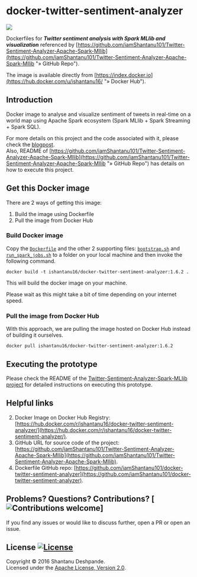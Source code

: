 # docker-twitter-sentiment-analyzer
[![](https://images.microbadger.com/badges/image/ishantanu16/docker-twitter-sentiment-analyzer:1.6.2.svg)](https://microbadger.com/images/ishantanu16/docker-twitter-sentiment-analyzer:1.6.2 "Get your own image badge on microbadger.com") 

Dockerfiles for ***Twitter sentiment analysis with Spark MLlib and visualization*** referenced by [https://github.com/iamShantanu101/Twitter-Sentiment-Analyzer-Apache-Spark-Mllib](https://github.com/iamShantanu101/Twitter-Sentiment-Analyzer-Apache-Spark-Mllib "» GitHub Repo").

The image is available directly from [https://index.docker.io](https://hub.docker.com/u/ishantanu16/ "» Docker Hub").


## Introduction
Docker image to analyse and visualize sentiment of tweets in real-time on a world map using Apache Spark ecosystem (Spark MLlib + Spark Streaming + Spark SQL).

For more details on this project and the code associated with it, please check the [blogpost](http://P7h.org/blog/2016/08/21/spark-twitter-sentiment/).<br>
Also, README of [https://github.com/iamShantanu101/Twitter-Sentiment-Analyzer-Apache-Spark-Mllib](https://github.com/iamShantanu101/Twitter-Sentiment-Analyzer-Apache-Spark-Mllib "» GitHub Repo") has details on how to execute this project.

## Get this Docker image
There are 2 ways of getting this image:

1. Build the image using Dockerfile
2. Pull the image from Docker Hub

### Build Docker image
Copy the [`Dockerfile`](https://github.com/iamShantanu101/docker-twitter-sentiment-analyzer/blob/master/Dockerfile) and the other 2 supporting files: [`bootstrap.sh`](https://github.com/iamShantanu101/docker-twitter-sentiment-analyzer/blob/master/bootstrap.sh) and [`run_spark_jobs.sh`](https://github.com/iamShantanu101/docker-twitter-sentiment-analyzer/blob/master/run_spark_jobs.sh) to a folder on your local machine and then invoke the following command.

    docker build -t ishantanu16/docker-twitter-sentiment-analyzer:1.6.2 .

This will build the docker image on your machine.

Please wait as this might take a bit of time depending on your internet speed.

### Pull the image from Docker Hub
With this approach, we are pulling the image hosted on Docker Hub instead of building it ourselves.

    docker pull ishantanu16/docker-twitter-sentiment-analyzer:1.6.2


## Executing the prototype
Please check the README of the [Twitter-Sentiment-Analyzer-Spark-MLlib project](https://github.com/iamShantanu101/Twitter-Sentiment-Analyzer-Apache-Spark-Mllib "» GitHub Repo") for detailed instructions on executing this prototype.


## Helpful links
2. Docker Image on Docker Hub Registry: [https://hub.docker.com/r/ishantanu16/docker-twitter-sentiment-analyzer/](https://hub.docker.com/r/ishantanu16/docker-twitter-sentiment-analyzer/).
3. GitHub URL for source code of the project: [https://github.com/iamShantanu101/Twitter-Sentiment-Analyzer-Apache-Spark-Mllib](https://github.com/iamShantanu101/Twitter-Sentiment-Analyzer-Apache-Spark-Mllib).
5. Dockerfile GitHub repo: [https://github.com/iamShantanu101/docker-twitter-sentiment-analyzer](https://github.com/iamShantanu101/docker-twitter-sentiment-analyzer).


## Problems? Questions? Contributions? [![Contributions welcome](https://img.shields.io/badge/contributions-welcome-brightgreen.svg?style=flat)]
If you find any issues or would like to discuss further, open a PR or open an issue.

## License [![License](http://img.shields.io/:license-apache-blue.svg)](http://www.apache.org/licenses/LICENSE-2.0.html)
Copyright &copy; 2016 Shantanu Deshpande.<br>
Licensed under the [Apache License, Version 2.0](LICENSE).


